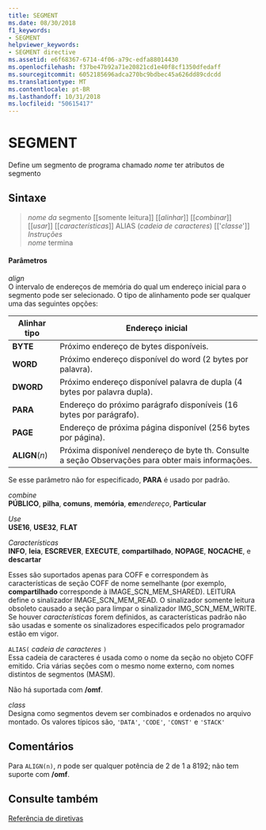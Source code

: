 ```yaml
---
title: SEGMENT
ms.date: 08/30/2018
f1_keywords:
- SEGMENT
helpviewer_keywords:
- SEGMENT directive
ms.assetid: e6f68367-6714-4f06-a79c-edfa88014430
ms.openlocfilehash: f37be47b92a71e20821cd1e40f8cf1350dfedaff
ms.sourcegitcommit: 6052185696adca270bc9bdbec45a626dd89cdcdd
ms.translationtype: MT
ms.contentlocale: pt-BR
ms.lasthandoff: 10/31/2018
ms.locfileid: "50615417"
---
```

# <a name="segment"></a>SEGMENT

Define um segmento de programa chamado *nome* ter atributos de segmento

## <a name="syntax"></a>Sintaxe

> *nome da* segmento [[somente leitura]] [[*alinhar*]] [[*combinar*]] [[*usar*]] [[*características*]] ALIAS (*cadeia de caracteres*) [['*classe*']]<br/>
> *Instruções*<br/>
> *nome* termina

#### <a name="parameters"></a>Parâmetros

*align*<br/>
O intervalo de endereços de memória do qual um endereço inicial para o segmento pode ser selecionado. O tipo de alinhamento pode ser qualquer uma das seguintes opções:

|Alinhar tipo|Endereço inicial|
|----------------|----------------------|
|**BYTE**|Próximo endereço de bytes disponíveis.|
|**WORD**|Próximo endereço disponível do word (2 bytes por palavra).|
|**DWORD**|Próximo endereço disponível palavra de dupla (4 bytes por palavra dupla).|
|**PARA**|Endereço do próximo parágrafo disponíveis (16 bytes por parágrafo).|
|**PAGE**|Endereço de próxima página disponível (256 bytes por página).|
|**ALIGN**(*n*)|Próxima disponível *n*endereço de byte th. Consulte a seção Observações para obter mais informações.|

Se esse parâmetro não for especificado, **PARA** é usado por padrão.

*combine*<br/>
**PÚBLICO**, **pilha**, **comuns**, **memória**, **em**<em>endereço</em>, **Particular**

*Use*<br/>
**USE16**, **USE32**, **FLAT**

*Características*<br/>
**INFO**, **leia**, **ESCREVER**, **EXECUTE**, **compartilhado**, **NOPAGE**, **NOCACHE**, e **descartar**

Esses são suportados apenas para COFF e correspondem às características de seção COFF de nome semelhante (por exemplo, **compartilhado** corresponde à IMAGE_SCN_MEM_SHARED). LEITURA define o sinalizador IMAGE_SCN_MEM_READ. O sinalizador somente leitura obsoleto causado a seção para limpar o sinalizador IMG_SCN_MEM_WRITE. Se houver *características* forem definidos, as características padrão não são usadas e somente os sinalizadores especificados pelo programador estão em vigor.

`ALIAS(` *cadeia de caracteres* `)`<br/>
Essa cadeia de caracteres é usada como o nome da seção no objeto COFF emitido.  Cria várias seções com o mesmo nome externo, com nomes distintos de segmentos (MASM).

Não há suportada com **/omf**.

*class*<br/>
Designa como segmentos devem ser combinados e ordenados no arquivo montado. Os valores típicos são, `'DATA'`, `'CODE'`, `'CONST'` e `'STACK'`

## <a name="remarks"></a>Comentários

Para `ALIGN(n)`, *n* pode ser qualquer potência de 2 de 1 a 8192; não tem suporte com **/omf**.

## <a name="see-also"></a>Consulte também

[Referência de diretivas](../../assembler/masm/directives-reference.md)<br/>